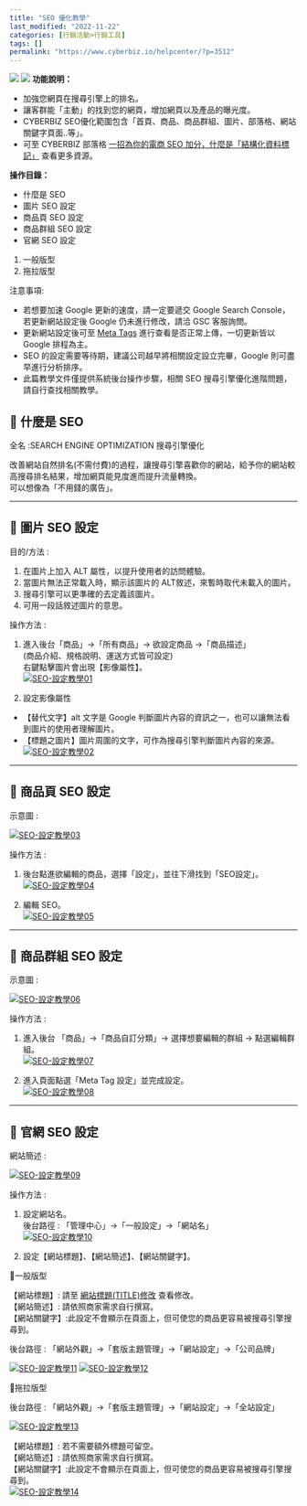```yaml
---
title: "SEO 優化教學"
last_modified: "2022-11-22"
categories: [行銷活動>行銷工具]
tags: []
permalink: "https://www.cyberbiz.io/helpcenter/?p=3512"
---
```


![](https://www.cyberbiz.io/helpcenter/wp-content/uploads/一般版3.png)
![](https://www.cyberbiz.io/helpcenter/wp-content/uploads/PLUS版3.png)
**功能說明：**  

* 加強您網頁在搜尋引擎上的排名。
* 讓客群能「主動」的找到您的網頁，增加網頁以及產品的曝光度。
* CYBERBIZ SEO優化範圍包含「首頁、商品、商品群組、圖片、部落格、網站關鍵字頁面..等」。
* 可至 CYBERBIZ 部落格 [一招為你的電商 SEO 加分，什麼是「結構化資料標記」](https://www.cyberbiz.io/blog/%e4%b8%80%e6%8b%9b%e7%82%ba%e4%bd%a0%e7%9a%84%e9%9b%bb%e5%95%86-seo-%e5%8a%a0%e5%88%86%ef%bc%8c%e4%bb%80%e9%ba%bc%e6%98%af%e3%80%8c%e6%a8%99%e8%a8%98%e7%b5%90%e6%a7%8b%e5%8c%96%e8%b3%87%e8%a8%8a/) 查看更多資源。

**操作目錄：**

* 什麼是 SEO
* 圖片 SEO 設定
* 商品頁 SEO 設定
* 商品群組 SEO 設定
* 官網 SEO 設定
1. 一般版型
2. 拖拉版型

注意事項:  

* 若想要加速 Google 更新的速度，請一定要遞交 Google Search Console，若更新網站設定後 Google 仍未進行修改，請洽 GSC 客服詢問。
* 更新網站設定後可至 [Meta Tags](https://metatags.io/) 進行查看是否正常上傳，一切更新皆以 Google 排程為主。
* SEO 的設定需要等待期，建議公司越早將相關設定設立完畢，Google 則可盡早進行分析排序。
* 此篇教學文件僅提供系統後台操作步驟，相關 SEO 搜尋引擎優化進階問題，請自行查找相關教學。



## 📌 什麼是 SEO


全名 :SEARCH ENGINE OPTIMIZATION 搜尋引擎優化  

改善網站自然排名(不需付費)的過程，讓搜尋引擎喜歡你的網站，給予你的網站較高搜尋排名結果，增加網頁能見度進而提升流量轉換。  
可以想像為「不用錢的廣告」。

* * *



## 📌 圖片 SEO 設定



目的/方法 :

1. 在圖片上加入 ALT 屬性，以提升使用者的訪問體驗。
2. 當圖片無法正常載入時，顯示該圖片的 ALT敘述，來暫時取代未載入的圖片。
3. 搜尋引擎可以更準確的去定義該圖片。
4. 可用一段話敘述圖片的意思。


操作方法 :

1. 進入後台「商品」→「所有商品」→ 欲設定商品 →「商品描述」  
(商品介紹、規格說明、運送方式皆可設定)  
右鍵點擊圖片會出現【影像屬性】。  
[![SEO-設定教學01](https://www.cyberbiz.io/support/wp-content/uploads/SEO-設定教學01.png)](https://www.cyberbiz.io/support/wp-content/uploads/SEO-設定教學01.png)



2. 設定影像屬性 
* 【替代文字】alt 文字是 Google 判斷圖片內容的資訊之一，也可以讓無法看到圖片的使用者理解圖片。
* 【標題之圖片】圖片周圍的文字，可作為搜尋引擎判斷圖片內容的來源。
[![SEO-設定教學02](https://www.cyberbiz.io/support/wp-content/uploads/SEO-設定教學02.png)](https://www.cyberbiz.io/support/wp-content/uploads/SEO-設定教學02.png)

* * *



## 📌 商品頁 SEO 設定




示意圖 :

[![SEO-設定教學03](https://www.cyberbiz.io/support/wp-content/uploads/SEO-設定教學03.png)](https://www.cyberbiz.io/support/wp-content/uploads/SEO-設定教學03.png)  

操作方法 :

1. 後台點進欲編輯的商品，選擇「設定」，並往下滑找到「SEO設定」。  
[![SEO-設定教學04](https://www.cyberbiz.io/support/wp-content/uploads/SEO-設定教學04.png)](https://www.cyberbiz.io/support/wp-content/uploads/SEO-設定教學04.png)



2. 編輯 SEO。  
[![SEO-設定教學05](https://www.cyberbiz.io/support/wp-content/uploads/SEO-設定教學05.png)](https://www.cyberbiz.io/support/wp-content/uploads/SEO-設定教學05.png)

* * *



## 📌 商品群組 SEO 設定




示意圖 :

[![SEO-設定教學06](https://www.cyberbiz.io/support/wp-content/uploads/SEO-設定教學06.png)](https://www.cyberbiz.io/support/wp-content/uploads/SEO-設定教學06.png)  

操作方法 :

1. 進入後台 「商品」→「商品自訂分類」→ 選擇想要編輯的群組 → 點選編輯群組。  
[![SEO-設定教學07](https://www.cyberbiz.io/support/wp-content/uploads/SEO-設定教學07.png)](https://www.cyberbiz.io/support/wp-content/uploads/SEO-設定教學07.png)



2. 進入頁面點選「Meta Tag 設定」並完成設定。  
[![SEO-設定教學08](https://www.cyberbiz.io/support/wp-content/uploads/SEO-設定教學08.png)](https://www.cyberbiz.io/support/wp-content/uploads/SEO-設定教學08.png)

* * *



## 📌 官網 SEO 設定




網站簡述 :

[![SEO-設定教學09](https://www.cyberbiz.io/support/wp-content/uploads/SEO-設定教學09.png)](https://www.cyberbiz.io/support/wp-content/uploads/SEO-設定教學09.png)  


操作方法 :

1. 設定網站名。  
後台路徑 : 「管理中心」→「一般設定」→「網站名」  
[![SEO-設定教學10](https://www.cyberbiz.io/support/wp-content/uploads/SEO-設定教學10.png)](https://www.cyberbiz.io/support/wp-content/uploads/SEO-設定教學10.png)



2. 設定【網站標題】、【網站簡述】、【網站關鍵字】。  

📍一般版型  

【網站標題】: 請至 [網站標題(TITLE)修改](https://www.cyberbiz.io/helpcenter/?p=3572) 查看修改。  
【網站簡述】: 請依照商家需求自行撰寫。  
【網站關鍵字】:此設定不會顯示在頁面上，但可使您的商品更容易被搜尋引擎搜尋到。  

後台路徑 : 「網站外觀」→「套版主題管理」→「網站設定」→「公司品牌」  

[![SEO-設定教學11](https://www.cyberbiz.io/support/wp-content/uploads/SEO-設定教學11.png)](https://www.cyberbiz.io/support/wp-content/uploads/SEO-設定教學11.png) [![SEO-設定教學12](https://www.cyberbiz.io/support/wp-content/uploads/SEO-設定教學12.png)](https://www.cyberbiz.io/support/wp-content/uploads/SEO-設定教學12.png)  

📍拖拉版型  

後台路徑 :  「網站外觀」→「套版主題管理」→「網站設定」→「全站設定」  

[![SEO-設定教學13](https://www.cyberbiz.io/support/wp-content/uploads/SEO-設定教學13.png)](https://www.cyberbiz.io/support/wp-content/uploads/SEO-設定教學13.png)  

【網站標題】: 若不需要額外標題可留空。  
【網站簡述】: 請依照商家需求自行撰寫。  
【網站關鍵字】:此設定不會顯示在頁面上，但可使您的商品更容易被搜尋引擎搜尋到。  
[![SEO-設定教學14](https://www.cyberbiz.io/support/wp-content/uploads/SEO-設定教學14.png)](https://www.cyberbiz.io/support/wp-content/uploads/SEO-設定教學14.png)

